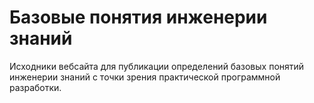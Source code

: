 Базовые понятия инженерии знаний
=================

Исходники вебсайта для публикации определений базовых понятий инженерии знаний с точки зрения практической программной разработки.